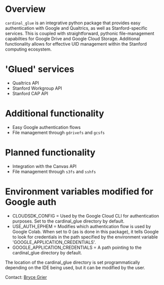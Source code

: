 # Overview
```cardinal_glue``` is an integrative python package that provides easy authentication with Google and Qualtrics, as well as Stanford-specific services. This is coupled with straightforward, pythonic file-management capabilties for Google Drive and Google Cloud Storage. Additional functionality allows for effective UID management within the Stanford computing ecosystem.

# 'Glued' services
- Qualtrics API
- Stanford Workgroup API
- Stanford CAP API

# Additional functionality
- Easy Google authentication flows
- File management through ```gdrivefs``` and ```gcsfs```

# Planned functionality
- Integration with the Canvas API
- File management through ```s3fs``` and ```sshfs```

# Environment variables modified for Google auth
- CLOUDSDK_CONFIG = Used by the Google Cloud CLI for authentication purposes. Set to the cardinal_glue directory by default.
- USE_AUTH_EPHEM = Modifies which authentication flow is used by Google Colab. When set to 0 (as is done in this package), it tells Google to look for credentials in the path specified by the environment variable 'GOOGLE_APPLICATION_CREDENTIALS'.
- GOOGLE_APPLICATION_CREDENTIALS = A path pointing to the cardinal_glue directory by default.

The location of the cardinal_glue directory is set programmatically depending on the IDE being used, but it can be modified by the user.

Contact: [Bryce Grier](bdgrier@stanford.edu)